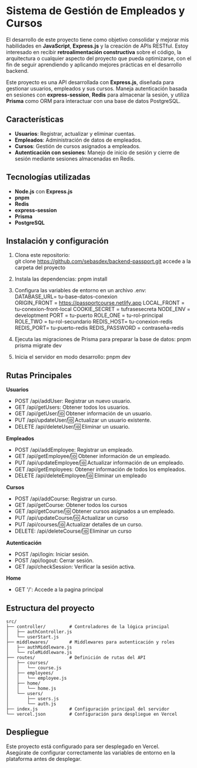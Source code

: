 # Sistema de Gestión de Empleados y Cursos
 
El desarrollo de este proyecto tiene como objetivo consolidar y mejorar mis habilidades en **JavaScript**, **Express.js** y la creación de APIs RESTful. Estoy interesado en recibir **retroalimentación constructiva** sobre el código, la arquitectura o cualquier aspecto del proyecto que pueda optimizarse, con el fin de seguir aprendiendo y aplicando mejores prácticas en el desarrollo backend.  

Este proyecto es una API desarrollada con **Express.js**, diseñada para gestionar usuarios, empleados y sus cursos. Maneja autenticación basada en sesiones con **express-session**, **Redis** para almacenar la sesión, y utiliza **Prisma** como ORM para interactuar con una base de datos PostgreSQL. 

## Características
- **Usuarios**: Registrar, actualizar y eliminar cuentas.  
- **Empleados**: Administración de datos de empleados.  
- **Cursos**: Gestión de cursos asignados a empleados.  
- **Autenticación con sesiones**: Manejo de inicio de sesión y cierre de sesión mediante sesiones almacenadas en Redis.

## Tecnologías utilizadas
- **Node.js** con **Express.js** 
- **pnpm** 
- **Redis** 
- **express-session**  
- **Prisma**  
- **PostgreSQL**  

## Instalación y configuración
1. Clona este repositorio:  
   git clone https://github.com/sebasdex/backend-passport.git
   accede a la carpeta del proyecto

2. Instala las dependencias:
   pnpm install

3. Configura las variables de entorno en un archivo .env:  
   DATABASE_URL= tu-base-datos-conexion  
   ORIGIN_FRONT = https://passportcourse.netlify.app
   LOCAL_FRONT = tu-conexion-front-local
   COOKIE_SECRET = tufrasesecreta
   NODE_ENV = developtment
   PORT = tu-puerto
   ROLE_ONE = tu-rol-principal
   ROLE_TWO = tu-rol-secundario
   REDIS_HOST= tu-conexion-redis
   REDIS_PORT= tu-puerto-redis
   REDIS_PASSWORD = contraseña-redis
4. Ejecuta las migraciones de Prisma para preparar la base de datos:
   pnpm prisma migrate dev
5. Inicia el servidor en modo desarrollo:
   pnpm dev

## Rutas Principales

**Usuarios**
  - POST /api/addUser: Registrar un nuevo usuario.
  - GET /api/getUsers: Obtener todos los usuarios.
  - GET /api/getUser/:id: Obtener información de un usuario.
  - PUT /api/updateUser/:id: Actualizar un usuario existente.
  - DELETE /api/deleteUser/:id: Eliminar un usuario.
  
**Empleados**
  - POST /api/addEmployee: Registrar un empleado.
  - GET /api/getEmployee/:id: Obtener información de un empleado.
  - PUT /api/updateEmployee/:id: Actualizar información de un empleado.
  - GET /api/getEmployees: Obtener información de todos los empleados.
  - DELETE /api/deleteEmployee/:id: Eliminar un empleado
  
**Cursos**
  - POST /api/addCourse: Registrar un curso.
  - GET /api/getCourse: Obtener todos los cursos
  - GET /api/getCourse/:id: Obtener cursos asignados a un empleado.
  - PUT /api/updateCourse/:id: Actualizar un curso
  - PUT /api/courses/:id: Actualizar detalles de un curso.
  - DELETE: /api/deleteCourse/:id: Eliminar un curso
    
**Autenticación**
  - POST /api/login: Iniciar sesión.
  - POST /api/logout: Cerrar sesión.
  - GET /api/checkSession: Verificar la sesión activa.

**Home**
- GET '/': Accede a la pagina principal

## Estructura del proyecto
```plaintext
src/
├── controller/         # Controladores de la lógica principal
│   ├── authController.js
│   └── userStart.js
├── middlewares/        # Middlewares para autenticación y roles
│   ├── authMiddleware.js
│   └── roleMiddleware.js
├── routes/             # Definición de rutas del API
│   ├── courses/
│   │   └── course.js
│   ├── employees/
│   │   └── employee.js
│   ├── home/
│   │   └── home.js
│   └── users/
│       ├── users.js
│       └── auth.js
├── index.js            # Configuración principal del servidor
└── vercel.json         # Configuración para despliegue en Vercel

```
## Despliegue
Este proyecto está configurado para ser desplegado en Vercel.  
Asegúrate de configurar correctamente las variables de entorno en la plataforma antes de desplegar.





   

